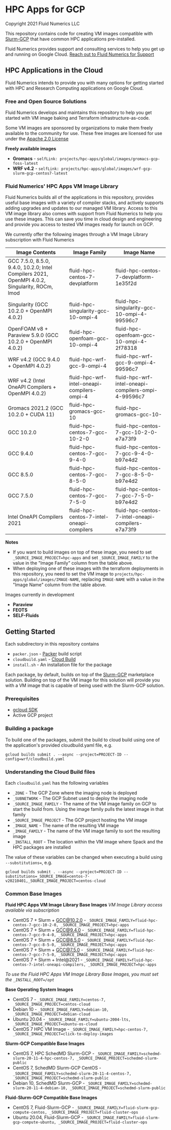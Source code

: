 # HPC Apps for GCP
Copyright 2021 Fluid Numerics LLC

This repository contains code for creating VM images compatible with [Slurm-GCP](https://github.com/schedmd/slurm-gcp) that have common HPC applications pre-installed.

Fluid Numerics provides support and consulting services to help you get up and running on Google Cloud. [Reach out to Fluid Numerics for Support](https://help.fluidnumerics.com/support)

## HPC Applications in the Cloud
Fluid Numerics intends to provide you with many options for getting started with HPC and Research Computing applications on Google Cloud.



### Free and Open Source Solutions
Fluid Numerics develops and maintains this repository to help you get started with VM image baking and Terraform infrastructure-as-code. 

Some VM images are sponsored by organizations to make them freely available to the community for use. These free images are licensed for use under the [Apache 2.0 License](./LICENSE)

**Freely available images**
* **Gromacs** - `selfLink: projects/hpc-apps/global/images/gromacs-gcp-foss-latest`
* **WRF v4.2** - `selfLink: projects/hpc-apps/global/images/wrf-gcp-slurm-gcp-centos7-latest`


### Fluid Numerics' HPC Apps VM Image Library
Fluid Numerics builds all of the applications in this repository, provides useful base images with a variety of compiler stacks, and actively supports adding upgrades and updates to our managed VM library. Access to this VM image library also comes with support from Fluid Numerics to help you use these images. This can save you time in cloud design and engineering and provide you access to tested VM images ready for launch on GCP.

We currently offer the following images through a VM Image Library subscription with Fluid Numerics

Image Contents | Image Family | Image Name
-------------- | ------------ | ----------
GCC 7.5.0, 8.5.0, 9.4.0, 10.2.0; Intel Compilers 2021, OpenMPI 4.0.2, Singularity, ROCm, lmod | fluid-hpc-centos-7-devplatform | fluid-hpc-centos-7-devplatform-1e35f2d
Singularity (GCC 10.2.0 + OpenMPI 4.0.2) | fluid-hpc-singularity-gcc-10-ompi-4 | fluid-hpc-singularity-gcc-10-ompi-4-99596c7
OpenFOAM v8 + Paraview 5.9.0 (GCC 10.2.0 + OpenMPI 4.0.2) | fluid-hpc-openfoam-gcc-10-ompi-4 | fluid-hpc-openfoam-gcc-10-ompi-4-2f78318
WRF v4.2 (GCC 9.4.0 + OpenMPI 4.0.2) | fluid-hpc-wrf-gcc-9-ompi-4 | fluid-hpc-wrf-gcc-9-ompi-4-99596c7
WRF v4.2 (Intel OneAPI Compilers + OpenMPI 4.0.2) | fluid-hpc-wrf-intel-oneapi-compilers-ompi-4 | fluid-hpc-wrf-intel-oneapi-compilers-ompi-4-99596c7
Gromacs 2021.2 (GCC 10.2.0 + CUDA 11) | fluid-hpc-gromacs-gcc-10 | fluid-hpc-gromacs-gcc-10-
GCC 10.2.0 | fluid-hpc-centos-7-gcc-10-2-0 | fluid-hpc-centos-7-gcc-10-2-0-e7a73f9
GCC 9.4.0 | fluid-hpc-centos-7-gcc-9-4-0 | fluid-hpc-centos-7-gcc-9-4-0-b97e4d2
GCC 8.5.0 | fluid-hpc-centos-7-gcc-8-5-0 | fluid-hpc-centos-7-gcc-8-5-0-b97e4d2
GCC 7.5.0 | fluid-hpc-centos-7-gcc-7-5-0 | fluid-hpc-centos-7-gcc-7-5-0-b97e4d2
Intel OneAPI Compilers 2021 | fluid-hpc-centos-7-intel-oneapi-compilers | fluid-hpc-centos-7-intel-oneapi-compilers-e7a73f9

**Notes**
* If you want to build images on top of these image, you need to set `_SOURCE_IMAGE_PROJECT=hpc-apps` and set `_SOURCE_IMAGE_FAMILY` to the value in the "Image Family" column from the table above.
* When deploying one of these images with the terraform deployments in this repository, you need to set the VM image to `projects/hpc-apps/global/images/IMAGE-NAME`, replacing `IMAGE-NAME`  with a value in the "Image Name" column from the table above.


Images currently in development
* **Paraview**
* **FEOTS**
* **SELF-Fluids**

## Getting Started
Each subdirectory in this repository contains
* `packer.json` - [Packer](https://packer.io) build script
* `cloudbuild.yaml` - [Cloud Build](https://cloud.google.com/build)
* `install.sh` - An installation file for the package

Each package, by default, builds on top of the [Slurm-GCP](https://console.cloud.google.com/marketplace/product/schedmd-slurm-public/schedmd-slurm-gcp) marketplace solution. Building on top of the VM image for this solution will provide you with a VM image that is capable of being used with the Slurm-GCP solution.

### Prerequisites
* [gcloud SDK](https://cloud.google.com/sdk/docs/install)
* Active GCP project

### Building a package
To build one of the packages, submit the build to cloud build using one of the application's provided cloudbuild.yaml file, e.g.

```
gcloud builds submit . --async --project=PROJECT-ID --config=wrf/cloudbuild.yaml
```

### Understanding the Cloud Build files
Each `cloudbuild.yaml` has the following variables

* `_ZONE` -  The GCP Zone where the imaging node is deployed
* `_SUBNETWORK` - The GCP Subnet used to deploy the imaging node
* `_SOURCE_IMAGE_FAMILY` - The name of the VM image family on GCP to start the build from. Using the image family pulls the latest image in that family
* `_SOURCE_IMAGE_PROJECT` - The GCP project hosting the VM image
* `_IMAGE_NAME` - The name of the resulting VM image
* `_IMAGE_FAMILY` - The name of the VM image family to sort the resulting image
* `_INSTALL_ROOT` - The location within the VM image where Spack and the HPC packages are installed

The value of these variables can be changed when executing a build using `--substitutions=`, e.g.
```
gcloud builds submit . --async --project=PROJECT-ID --substitutions=_SOURCE_IMAGE=centos-7-v20210401,_SOURCE_IMAGE_PROJECT=centos-cloud
```


### Common Base Images

**Fluid HPC Apps VM Image Library Base Images**
*VM Image Library access available via subscription*

* CentOS 7 + Slurm + GCC@10.2.0 - `_SOURCE_IMAGE_FAMILY=fluid-hpc-centos-7-gcc-10-2-0, _SOURCE_IMAGE_PROJECT=hpc-apps`
* CentOS 7 + Slurm + GCC@9.4.0 - `_SOURCE_IMAGE_FAMILY=fluid-hpc-centos-7-gcc-9-4-0, _SOURCE_IMAGE_PROJECT=hpc-apps`
* CentOS 7 + Slurm + GCC@8.5.0 - `_SOURCE_IMAGE_FAMILY=fluid-hpc-centos-7-gcc-8-5-0, _SOURCE_IMAGE_PROJECT=hpc-apps`
* CentOS 7 + Slurm + GCC@7.5.0 - `_SOURCE_IMAGE_FAMILY=fluid-hpc-centos-7-gcc-7-5-0, _SOURCE_IMAGE_PROJECT=hpc-apps`
* CentOS 7 + Slurm + Intel@2021 - `_SOURCE_IMAGE_FAMILY=fluid-hpc-centos-7-intel-oneapi-compilers, _SOURCE_IMAGE_PROJECT=hpc-apps`

*To use the Fluid HPC Apps VM Image Library Base Images, you must set the `_INSTALL_ROOT=/opt`*


**Base Operating System Images**
* CentOS 7 - `_SOURCE_IMAGE_FAMILY=centos-7, _SOURCE_IMAGE_PROJECT=centos-cloud`
* Debian 10 - `_SOURCE_IMAGE_FAMILY=debian-10, _SOURCE_IMAGE_PROJECT=debian-cloud`
* Ubuntu 20.04 - `_SOURCE_IMAGE_FAMILY=ubuntu-2004-lts, _SOURCE_IMAGE_PROJECT=ubuntu-os-cloud`
* CentOS 7 HPC VM Image - `_SOURCE_IMAGE_FAMILY=hpc-centos-7, _SOURCE_IMAGE_PROJECT=click-to-deploy-images`

**Slurm-GCP Compatible Base Images**
* CentOS 7, HPC SchedMD Slurm-GCP - `_SOURCE_IMAGE_FAMILY=schedmd-slurm-20-11-4-hpc-centos-7, _SOURCE_IMAGE_PROJECT=schedmd-slurm-public`
* CentOS 7, SchedMD Slurm-GCP CentOS - `_SOURCE_IMAGE_FAMILY=schedmd-slurm-20-11-4-centos-7, _SOURCE_IMAGE_PROJECT=schedmd-slurm-public`
* Debian 10, SchedMD Slurm-GCP - `_SOURCE_IMAGE_FAMILY=schedmd-slurm-20-11-4-debian-10, _SOURCE_IMAGE_PROJECT=schedmd-slurm-public`


**Fluid-Slurm-GCP Compatible Base Images**
* CentOS 7, Fluid-Slurm-GCP - `_SOURCE_IMAGE_FAMILY=fluid-slurm-gcp-compute-centos, _SOURCE_IMAGE_PROJECT=fluid-cluster-ops`
* Ubuntu 20.04, Fluid-Slurm-GCP - `_SOURCE_IMAGE_FAMILY=fluid-slurm-gcp-compute-ubuntu, _SOURCE_IMAGE_PROJECT=fluid-cluster-ops`
